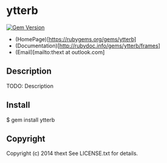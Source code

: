 ytterb 
======
[![Gem Version](https://badge.fury.io/rb/ytterb.svg)](http://badge.fury.io/rb/ytterb)

* (HomePage)[https://rubygems.org/gems/ytterb]
* (Documentation)[http://rubydoc.info/gems/ytterb/frames]
* (Email)[mailto:thext at outlook.com]

Description
-----------

TODO: Description

Install
-------

  $ gem install ytterb

Copyright
---------

Copyright (c) 2014 thext
See LICENSE.txt for details.
